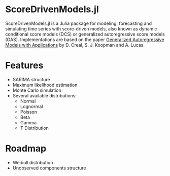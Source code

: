 # ScoreDrivenModels.jl

ScoreDrivenModels.jl is a Julia package for modeling, forecasting and simulating time series with score-driven models, also known as dynamic conditional score models (DCS) or generalized autoregressive score models (GAS). Implementations are based on the paper [Generalized Autoregressive Models with Applications](http://dx.doi.org/10.1002/jae.1279) by D. Creal, S. J. Koopman and A. Lucas.

# Features
* SARIMA structure
* Maximum likelihood estimation
* Monte Carlo simulation
* Several available distributions:
  * Normal
  * Lognormal
  * Poisson
  * Beta
  * Gamma
  * T Distribution

# Roadmap
* Weibull distribution
* Unobserved components structure
